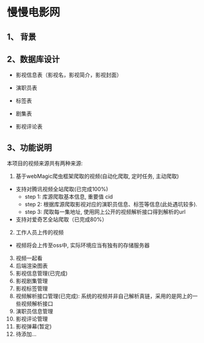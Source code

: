# 慢慢电影网

## 1、 背景

## 2、数据库设计

- 影视信息表（影视名，影视简介，影视封面）

- 演职员表

- 标签表

- 剧集表

- 影视评论表

## 3、功能说明

本项目的视频来源共有两种来源:
1. 基于webMagic爬虫框架爬取的视频(自动化爬取, 定时任务, 主动爬取)
- 支持对腾讯视频全站爬取(已完成100%)
  - step 1: 库源爬取基本信息, 重要值 cid
  - step 2: 根据库源爬取影视对应的演职员信息、标签等信息(此处遇坑较多).
  - step 3: 爬取每一集地址, 使用网上公开的视频解析接口得到解析的url
- 支持对爱奇艺全站爬取（已完成80%）
2. 工作人员上传的视频
- 视频将会上传至oss中, 实际环境应当有独有的存储服务器
3. 视频一起看
4. 后端渲染图表
5. 影视信息管理(已完成)
6. 影视剧集管理
7. 影视标签管理
8. 视频解析接口管理(已完成): 系统的视频并非自己解析真链，采用的是网上的一些视频解析接口
9. 演职员信息管理
10. 影视评论管理
11. 影视弹幕(暂定)
12. 待添加...
